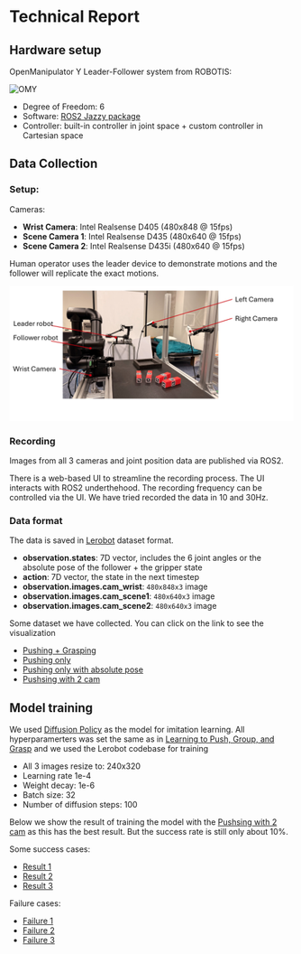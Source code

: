 # Technical Report

## Hardware setup 

OpenManipulator Y Leader-Follower system from ROBOTIS: 

![OMY](https://ai.robotis.com/specifications/omy/omy_product.png)

* Degree of Freedom: 6
* Software: [ROS2 Jazzy package](https://github.com/ROBOTIS-GIT/open_manipulator) 
* Controller: built-in controller in joint space + custom controller in Cartesian space

## Data Collection

### Setup:

Cameras:

* **Wrist Camera**: Intel Realsense D405 (480x848 @ 15fps)
* **Scene Camera 1**: Intel Realsense D435 (480x640 @ 15fps)
* **Scene Camera 2**: Intel Realsense D435i (480x640 @ 15fps)

Human operator uses the leader device to demonstrate motions and the follower will replicate the exact motions.

![](./assets/setup.png)

### Recording
Images from all 3 cameras and joint position data are published via ROS2.

There is a web-based UI to streamline the recording process. The UI interacts with ROS2 underthehood. The recording frequency can be controlled via the UI. We have tried recorded the data in 10 and 30Hz.

### Data format
The data is saved in [Lerobot](https://github.com/huggingface/lerobot) dataset format.

* **observation.states**: 7D vector, includes the 6 joint angles or the absolute pose of the follower + the gripper state
* **action**: 7D vector, the state in the next timestep
* **observation.images.cam_wrist**: `480x848x3` image
* **observation.images.cam_scene1**: `480x640x3` image
* **observation.images.cam_scene2**: `480x640x3` image

Some dataset we have collected. You can click on the link to see the visualization

* [Pushing + Grasping](https://huggingface.co/spaces/lerobot/visualize_dataset?path=%2Fhieu1344%2Fomy_baseline%2Fepisode_0) 
* [Pushing only](https://huggingface.co/spaces/lerobot/visualize_dataset?path=%2Fhieu1344%2Fomy_pushing%2Fepisode_0%3Ft%3D21)
* [Pushing only with absolute pose](https://huggingface.co/spaces/lerobot/visualize_dataset?path=%2Fhieu1344%2Fomy_pushing_with_pose_pd_10fps%2Fepisode_0%3Ft%3D15)
* [Pushsing with 2 cam](https://huggingface.co/spaces/lerobot/visualize_dataset?path=%2Fhieu1344%2Fomy_push_2_obj_2cam%2Fepisode_0%3Ft%3D10)


## Model training
We used [Diffusion Policy](https://diffusion-policy.cs.columbia.edu/diffusion_policy_2023.pdf) as the model for imitation learning. All hyperparamerters was set the same as in [Learning to Push, Group, and Grasp](https://arxiv.org/pdf/2502.08452) and we used the Lerobot codebase for training
* All 3 images resize to: 240x320
* Learning rate 1e-4
* Weight decay: 1e-6
* Batch size: 32
* Number of diffusion steps: 100


Below we show the result of training the model with the [Pushsing with 2 cam](https://huggingface.co/spaces/lerobot/visualize_dataset?path=%2Fhieu1344%2Fomy_push_2_obj_2cam%2Fepisode_0%3Ft%3D10) as this has the best result. But the success rate is still only about 10%.

Some success cases:
* [Result 1](https://drive.google.com/file/d/1DOHeOobsvOWpHsytsDVXeWtKvz5onu6G/view?usp=drive_link)
* [Result 2](https://drive.google.com/file/d/1jxNaDCZv5bxRAhCMruqrQ4bLHHEeYz0Y/view?usp=drive_link)
* [Result 3](https://drive.google.com/file/d/1iNq3TkjyGWDGEjmLFrp78wFExq23jsh8/view?usp=drive_link)

Failure cases:
* [Failure 1](https://drive.google.com/file/d/12gb8GoxHVwPQbOu8kAT8HpcCRvNknYrf/view?usp=drive_link)
* [Failure 2](https://drive.google.com/file/d/1GhDSz7GMWP_mjkDPalDUAsAXudN1IVQi/view?usp=drive_link)
* [Failure 3](https://drive.google.com/file/d/1MVJoMDV9uahXoaEhPiLHk2FbE9zaW1qb/view?usp=drive_link)

